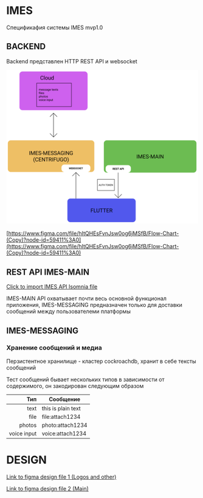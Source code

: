 # IMES
Спецификафия системы IMES mvp1.0

## BACKEND

Backend представлен HTTP REST API и websocket

![Main sceme](imgs/main-scheme.png)

[https://www.figma.com/file/hItQHEsFvnJsw0og6jMSfB/Flow-Chart-(Copy)?node-id=59411%3A0](https://www.figma.com/file/hItQHEsFvnJsw0og6jMSfB/Flow-Chart-(Copy)?node-id=59411%3A0)

## REST API IMES-MAIN

[Click to import IMES API Isomnia file](files/IMES-API.json)

IMES-MAIN API охватывает почти весь основной функционал приложения, IMES-MESSAGING предназначен только для доставки сообщений между пользователеми платформы

## IMES-MESSAGING

### Хранение сообщений и медиа

Перзистентное хранилище - кластер cockroachdb, хранит в себе тексты сообщений

Тест сообщений бывает нескольких типов в зависимости от содержимого, он закодирован следующим образом

|         Тип | Сообщение        |
|------------:|------------------|
| text        | this is plain text  |
| file        | file:attach1234  |
| photos      | photo:attach1234 |
| voice input | voice:attach1234 |

# DESIGN

[Link to figma design file 1 (Logos and other)](https://www.figma.com/file/md4HekNIpdFN7fPQMHkhcP/IMES-tracker?node-id=0%3A1)

[Link to figma design file 2 (Main)](https://www.figma.com/file/P0NhIXZxjNCzLpZuqLKwWQ/IMES-app-(MVP)?node-id=0%3A1)





